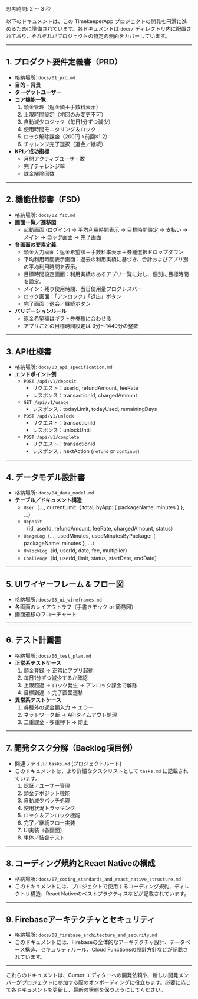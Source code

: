 思考時間: 2 ～ 3 秒


以下のドキュメントは、この TimekeeperApp プロジェクトの開発を円滑に進めるために準備されています。各ドキュメントは `docs/` ディレクトリ内に配置されており、それぞれがプロジェクトの特定の側面をカバーしています。

---

## 1. プロダクト要件定義書（PRD）

*   格納場所: `docs/01_prd.md`
*   **目的・背景**
*   **ターゲットユーザー**
*   **コア機能一覧**
    1.  頭金管理（返金額＋手数料表示）
    2.  上限時間設定（初回のみ変更不可）
    3.  自動減少ロジック（毎日1分ずつ減少）
    4.  使用時間モニタリング＆ロック
    5.  ロック解除課金（200円→前回×1.2）
    6.  チャレンジ完了選択（退会／継続）
*   **KPI／成功指標**
    *   月間アクティブユーザー数
    *   完了チャレンジ率
    *   課金解除回数

---

## 2. 機能仕様書（FSD）

*   格納場所: `docs/02_fsd.md`
*   **画面一覧／遷移図**
    *   起動画面 (ログイン) → 平均利用時間表示 → 目標時間設定 → 支払い → メイン → ロック画面 → 完了画面
*   **各画面の要素定義**
    *   頭金入力画面：返金希望額＋手数料率表示＋券種選択ドロップダウン
    *   平均利用時間表示画面：過去の利用実績に基づき、合計およびアプリ別の平均利用時間を表示。
    *   目標時間設定画面：利用実績のあるアプリ一覧に対し、個別に目標時間を設定。
    *   メイン：残り使用時間、当日使用量プログレスバー
    *   ロック画面：「アンロック」「退出」ボタン
    *   完了画面：退会／継続ボタン
*   **バリデーションルール**
    *   返金希望額はギフト券券種に合わせる
    *   アプリごとの目標時間設定は 0分～1440分の整数

---

## 3. API仕様書

*   格納場所: `docs/03_api_specification.md`
*   **エンドポイント例**
    *   `POST /api/v1/deposit`
        *   リクエスト：userId, refundAmount, feeRate
        *   レスポンス：transactionId, chargedAmount
    *   `GET /api/v1/usage`
        *   レスポンス：todayLimit, todayUsed, remainingDays
    *   `POST /api/v1/unlock`
        *   リクエスト：transactionId
        *   レスポンス：unlockUntil
    *   `POST /api/v1/complete`
        *   リクエスト：transactionId
        *   レスポンス：nextAction (`refund` or `continue`)

---

## 4. データモデル設計書

*   格納場所: `docs/04_data_model.md`
*   **テーブル／ドキュメント構造**
    *   `User`（..., currentLimit: { total, byApp: { packageName: minutes } }, ...）
    *   `Deposit`（id, userId, refundAmount, feeRate, chargedAmount, status）
    *   `UsageLog`（..., usedMinutes, usedMinutesByPackage: { packageName: minutes }, ...）
    *   `UnlockLog`（id, userId, date, fee, multiplier）
    *   `Challenge`（id, userId, limit, status, startDate, endDate）

---

## 5. UIワイヤーフレーム & フロー図

*   格納場所: `docs/05_ui_wireframes.md`
*   各画面のレイアウトラフ（手書きモック or 簡易図）
*   画面遷移のフローチャート

---

## 6. テスト計画書

*   格納場所: `docs/06_test_plan.md`
*   **正常系テストケース**
    1.  頭金登録 → 正常にアプリ起動
    2.  毎日1分ずつ減少するか確認
    3.  上限超過 → ロック発生 → アンロック課金で解除
    4.  目標到達 → 完了画面遷移
*   **異常系テストケース**
    1.  券種外の返金額入力 → エラー
    2.  ネットワーク断 → APIタイムアウト処理
    3.  二重課金・多重押下 → 防止

---

## 7. 開発タスク分解（Backlog項目例）

*   関連ファイル: `tasks.md` (プロジェクトルート)
*   このドキュメントは、より詳細なタスクリストとして `tasks.md` に記載されています。
    1.  認証／ユーザー管理
    2.  頭金デポジット機能
    3.  自動減少バッチ処理
    4.  使用状況トラッキング
    5.  ロック＆アンロック機能
    6.  完了／継続フロー実装
    7.  UI実装（各画面）
    8.  単体／結合テスト

---

## 8. コーディング規約とReact Nativeの構成

*   格納場所: `docs/07_coding_standards_and_react_native_structure.md`
*   このドキュメントには、プロジェクトで使用するコーディング規約、ディレクトリ構造、React Nativeのベストプラクティスなどが記載されています。

---

## 9. Firebaseアーキテクチャとセキュリティ

*   格納場所: `docs/08_firebase_architecture_and_security.md`
*   このドキュメントには、Firebaseの全体的なアーキテクチャ設計、データベース構造、セキュリティルール、Cloud Functionsの設計方針などが記載されています。

---

これらのドキュメントは、Cursor エディターへの開発依頼や、新しい開発メンバーがプロジェクトに参加する際のオンボーディングに役立ちます。必要に応じて各ドキュメントを更新し、最新の状態を保つようにしてください。
